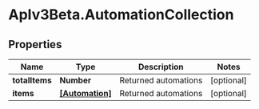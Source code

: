 # ApIv3Beta.AutomationCollection

## Properties

Name | Type | Description | Notes
------------ | ------------- | ------------- | -------------
**totalItems** | **Number** | Returned automations | [optional] 
**items** | [**[Automation]**](Automation.md) | Returned automations | [optional] 


